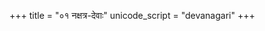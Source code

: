 +++
title = "०१ नक्षत्र-देवाः"
unicode_script = "devanagari"
+++

<div class="js_include" url="../../../../../../../kalpaH/brAhmaNam/taittirIyam/tattvam/naxatra-devAH/"  newLevelForH1="2" includeTitle="false"> </div>  